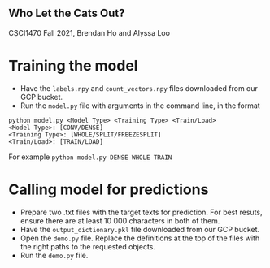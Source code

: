 ## Who Let the Cats Out?
CSCI1470 Fall 2021, Brendan Ho and Alyssa Loo

# Training the model
- Have the `labels.npy` and `count_vectors.npy` files downloaded from our GCP bucket.
- Run the `model.py` file with arguments in the command line, in the format 
```
python model.py <Model Type> <Training Type> <Train/Load>
<Model Type>: [CONV/DENSE]
<Training Type>: [WHOLE/SPLIT/FREEZESPLIT]
<Train/Load>: [TRAIN/LOAD]
```

For example
```python model.py DENSE WHOLE TRAIN```

# Calling model for predictions
- Prepare two .txt files with the target texts for prediction. For best resuts, ensure there are at least 10 000 characters in both of them.
- Have the `output_dictionary.pkl` file downloaded from our GCP bucket.
- Open the `demo.py` file. Replace the definitions at the top of the files with the right paths to the requested objects.
- Run the `demo.py` file.

